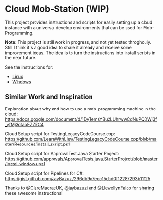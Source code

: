 # Cloud Mob-Station (WIP)

This project provides instructions and scripts for easily setting up a cloud instance with a universal develop environments that can be used for Mob-Programming.

**Note:** This project is still work in progress, and not yet tested throghouly. Still I think it's a good idea to share it already and receive some improvement ideas. The idea is to turn the instructions into install scripts in the near future. 

See the instructions for:
* [Linux](./linux-mob-station.md)
* [Windows](./windows-mob-station.md)

## Similar Work and Inspiration

Explanation about why and how to use a mob-programming machine in the cloud: https://docs.google.com/document/d/1DyTemsYBu2LUhrwwCdNuPQDWj3f_yfMj3otaoEZZRC4

Cloud Setup script for TestingLegacyCodeCourse.cpp: https://github.com/LearnWithLlew/TestingLegacyCodeCourse.cpp/blob/master/Resources/install_script.ps1

Cloud Setup script for ApprovalTest.Java Starter Project: https://github.com/approvals/ApprovalTests.java.StarterProject/blob/master/install.windows.ps1

Cloud Setup script for Pipelines for C#: https://gist.github.com/JayBazuzi/296db9c7ecc15dad0f12287293b11125

Thanks to [@ClareMacraeUK][clare-macrae-twitter], [@jaybazuzi][jay-bazuzi-twitter] and [@LlewellynFalco][llewellyn-falco-twitter] for sharing these awesome instructions!

[clare-macrae-twitter]: https://twitter.com/ClareMacraeUK
[jay-bazuzi-twitter]: https://twitter.com/jaybazuzi
[llewellyn-falco-twitter]: https://twitter.com/LlewellynFalco
